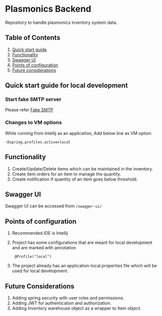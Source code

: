 # Plasmonics Backend

Repository to handle plasmonics inventory system data.

## Table of Contents

1. [Quick start guide](#quick-start-guide-for-local-development)
2. [Functionality](#functionality) 
3. [Swagger UI](#swagger-ui)
4. [Points of configuration](#points-of-configuration)
5. [Future considerations](#future-considerations) 


## Quick start guide for local development

### Start fake SMTP server

Please refer [Fake SMTP](https://github.com/gessnerfl/fake-smtp-server)


### Changes to VM options

While running from Intellij as an application, Add below line as VM option

    -Dspring.profiles.active=local



## Functionality
1. Create/Update/Delete items which can be maintained in the inventory.
2. Create item orders for an item to manage the quantity.
3. Create notification if quantity of an item goes below threshold.


## Swagger UI

Swagger UI can be accessed from `/swagger-ui/`

## Points of configuration

1. Recommended IDE is Intellij
2. Project has some configurations that are meant for local development and are marked with annotation
        

        @Profile("local")
   


3. The project already has an application-local.properties file which will be used for local development.

## Future Considerations

1. Adding spring security with user roles and permissions.
2. Adding JWT for authentication and authorization.
3. Adding Inventory warehouse object as a wrapper to Item object.